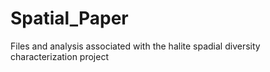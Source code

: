 # Spatial_Paper
Files and analysis associated with the halite spadial diversity characterization project
